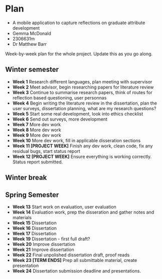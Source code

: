 # Plan

* A mobile application to capture reflections on graduate attribute development
* Gemma McDonald
* 2306631m
* Dr Matthew Barr

Week-by-week plan for the whole project. Update this as you go along.

## Winter semester

* **Week 1** Research different languages, plan meeting with supervisor
* **Week 2** Meet advisor, begin researching papers for literature review
* **Week 3** Continue to summarise research papers, think of routes for reflection based questioning, user personnas
* **Week 4** Begin writing the literature review in the dissertation, plan the user surveys, dissertation planning, what are my research questions?
* **Week 5** Start some real development, look into ethics checklist
* **Week 6** Send out surveys, more development
* **Week 7** More dev work
* **Week 8** More dev work
* **Week 9** More dev work
* **Week 10** More dev work, fill in applicable disseration sections
* **Week 11 [PROJECT WEEK]** Finish any dev work, clean code, fix any residual bugs, start status report
* **Week 12 [PROJECT WEEK]** Ensure everything is working correctly. Status report submitted.

## Winter break

## Spring Semester

* **Week 13** Start work on evaluation, user evaluation
* **Week 14** Evaluation work, prep the disseration and gather notes and materials
* **Week 15** Dissertation
* **Week 16** Dissertation
* **Week 17** Dissertation
* **Week 19** Dissertation - first full draft?
* **Week 20** Improve dissertation
* **Week 21** Improve dissertation
* **Week 22** Final unpolished dissertation draft, proof reads
* **Week 23 [TERM ENDS]** Prep all submittable material, create presentation
* **Week 24** Dissertation submission deadline and presentations.


